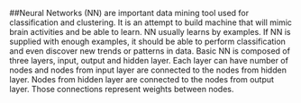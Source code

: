 ##Neural Networks
(NN) are important data mining tool used for classification and clustering. It is an attempt to build machine that will mimic brain activities and be able to learn. NN usually learns by examples. If NN is supplied with enough examples, it should be able to perform classification and even discover new trends or patterns in data. Basic NN is composed of three layers, input, output and hidden layer. Each layer can have number of nodes and nodes from input layer are connected to the nodes from hidden layer. Nodes from hidden layer are connected to the nodes from output layer. Those connections represent weights between nodes.
